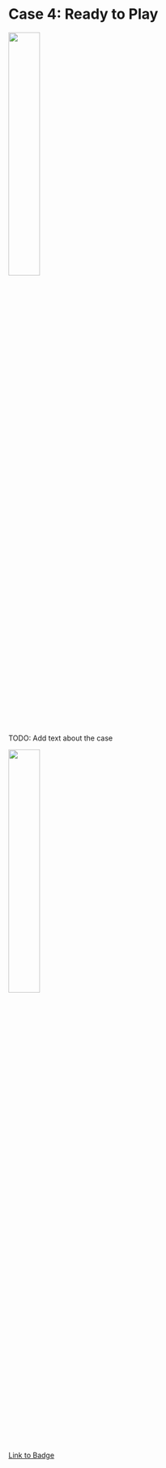# Case 4: Ready to Play
<img src="https://detective.kusto.io/img/questions/04-pq5sd.png" width=35% height=35%>

TODO: Add text about the case

<img src="https://images.credly.com/size/680x680/images/e7522dc8-886b-4a5b-9436-535e1adaa5c5/image.png" width=35% height=35%>

[Link to Badge](https://www.credly.com/earner/earned/badge/c6597cab-5234-4d39-8b8f-b21d9528089d)
